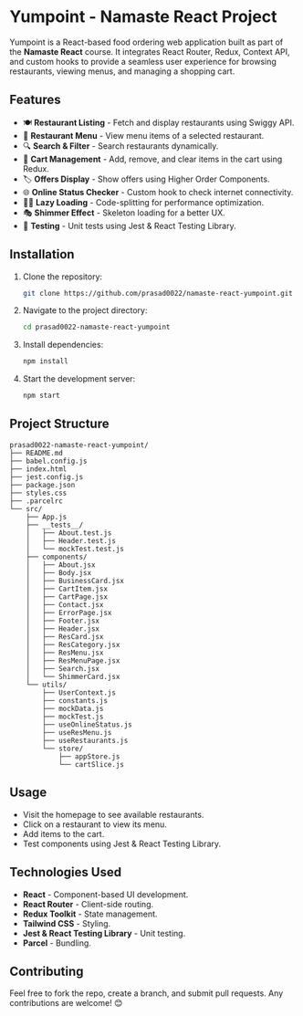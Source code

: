 # Yumpoint - Namaste React Project

Yumpoint is a React-based food ordering web application built as part of the **Namaste React** course. It integrates React Router, Redux, Context API, and custom hooks to provide a seamless user experience for browsing restaurants, viewing menus, and managing a shopping cart.

## Features

- 🍽️ **Restaurant Listing** - Fetch and display restaurants using Swiggy API.
- 📄 **Restaurant Menu** - View menu items of a selected restaurant.
- 🔍 **Search & Filter** - Search restaurants dynamically.
- 🛒 **Cart Management** - Add, remove, and clear items in the cart using Redux.
- 🏷️ **Offers Display** - Show offers using Higher Order Components.
- 🌐 **Online Status Checker** - Custom hook to check internet connectivity.
- 🏃‍♂️ **Lazy Loading** - Code-splitting for performance optimization.
- 🎭 **Shimmer Effect** - Skeleton loading for a better UX.
- 🧪 **Testing** - Unit tests using Jest & React Testing Library.

## Installation

1. Clone the repository:
   ```sh
   git clone https://github.com/prasad0022/namaste-react-yumpoint.git
   ```
2. Navigate to the project directory:
   ```sh
   cd prasad0022-namaste-react-yumpoint
   ```
3. Install dependencies:
   ```sh
   npm install
   ```
4. Start the development server:
   ```sh
   npm start
   ```

## Project Structure

```
prasad0022-namaste-react-yumpoint/
├── README.md
├── babel.config.js
├── index.html
├── jest.config.js
├── package.json
├── styles.css
├── .parcelrc
└── src/
    ├── App.js
    ├── __tests__/
    │   ├── About.test.js
    │   ├── Header.test.js
    │   └── mockTest.test.js
    ├── components/
    │   ├── About.jsx
    │   ├── Body.jsx
    │   ├── BusinessCard.jsx
    │   ├── CartItem.jsx
    │   ├── CartPage.jsx
    │   ├── Contact.jsx
    │   ├── ErrorPage.jsx
    │   ├── Footer.jsx
    │   ├── Header.jsx
    │   ├── ResCard.jsx
    │   ├── ResCategory.jsx
    │   ├── ResMenu.jsx
    │   ├── ResMenuPage.jsx
    │   ├── Search.jsx
    │   └── ShimmerCard.jsx
    └── utils/
        ├── UserContext.js
        ├── constants.js
        ├── mockData.js
        ├── mockTest.js
        ├── useOnlineStatus.js
        ├── useResMenu.js
        ├── useRestaurants.js
        └── store/
            ├── appStore.js
            └── cartSlice.js
```

## Usage

- Visit the homepage to see available restaurants.
- Click on a restaurant to view its menu.
- Add items to the cart.
- Test components using Jest & React Testing Library.

## Technologies Used

- **React** - Component-based UI development.
- **React Router** - Client-side routing.
- **Redux Toolkit** - State management.
- **Tailwind CSS** - Styling.
- **Jest & React Testing Library** - Unit testing.
- **Parcel** - Bundling.

## Contributing

Feel free to fork the repo, create a branch, and submit pull requests. Any contributions are welcome! 😊
